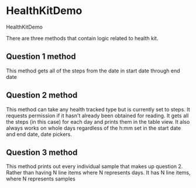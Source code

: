 # HealthKitDemo
HealthKitDemo

There are three methods that contain logic related to health kit.

## Question 1 method
This method gets all of the steps from the date in start date through end date

## Question 2 method
This method can take any health tracked type but is currently set to steps. It requests permission if it hasn't already been obtained for reading. It gets all the steps (in this case) for each day and prints them in the table view. It also always works on whole days regardless of the h:mm set in the start date and end date, date pickers. 

## Question 3 method
This method prints out every individual sample that makes up question 2. Rather than having N line items where N represents days. It has N line items, where N represents samples
